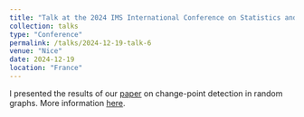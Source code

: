 ```yaml
---
title: "Talk at the 2024 IMS International Conference on Statistics and Data Science (ICSDS)"
collection: talks
type: "Conference"
permalink: /talks/2024-12-19-talk-6
venue: "Nice"
date: 2024-12-19
location: "France"
---
```


I presented the results of our [paper](https://arxiv.org/abs/2407.18685) on change-point detection in random graphs. More information [here](https://www.ims-icsds2024.org/full-program).
